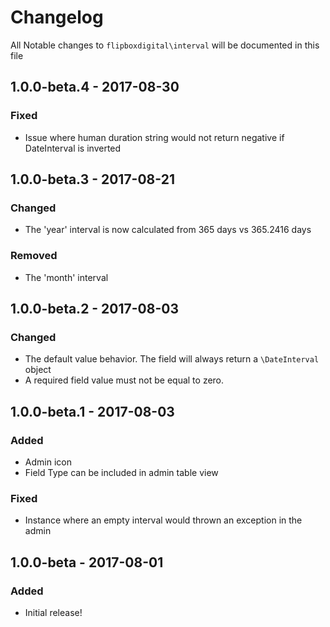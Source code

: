 # Changelog
All Notable changes to `flipboxdigital\interval` will be documented in this file

## 1.0.0-beta.4 - 2017-08-30
### Fixed
- Issue where human duration string would not return negative if DateInterval is inverted

## 1.0.0-beta.3 - 2017-08-21
### Changed
- The 'year' interval is now calculated from 365 days vs 365.2416 days

### Removed
- The 'month' interval

## 1.0.0-beta.2 - 2017-08-03
### Changed
- The default value behavior.  The field will always return a `\DateInterval` object
- A required field value must not be equal to zero.

## 1.0.0-beta.1 - 2017-08-03
### Added
- Admin icon
- Field Type can be included in admin table view

### Fixed
- Instance where an empty interval would thrown an exception in the admin

## 1.0.0-beta - 2017-08-01
### Added
- Initial release!